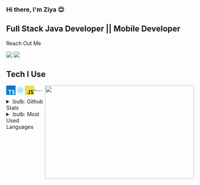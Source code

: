 ### Hi there, I'm Ziya :blush:

## Full Stack Java Developer || Mobile Developer

Reach Out Me

[<img width="30" src="https://unpkg.com/simple-icons@v4/icons/linkedin.svg" aligin= "left" />][linkedin]
[<img width="30" src="https://simpleicons.org/icons/medium.svg" aligin= "left" />][medium]



## Tech I Use

<img align="left"  src="https://raw.githubusercontent.com/github/explore/80688e429a7d4ef2fca1e82350fe8e3517d3494d/topics/typescript/typescript.png" width="25" height="25" />
<img align="left" src="https://raw.githubusercontent.com/github/explore/80688e429a7d4ef2fca1e82350fe8e3517d3494d/topics/react/react.png" width="25" height="25" />
<img align="left" src="https://raw.githubusercontent.com/github/explore/80688e429a7d4ef2fca1e82350fe8e3517d3494d/topics/javascript/javascript.png" width="25" height="25" />
<img align="left" src="https://raw.githubusercontent.com/github/explore/80688e429a7d4ef2fca1e82350fe8e3517d3494d/topics/mongodb/mongodb.png" width="25" height="25" />

<img src="https://media.giphy.com/media/TIK63EDww4g4tXUdOgE/source.gif" align="right" width="400" height="250">

[linkedin]: https://www.linkedin.com/in/ziyagurel/
[medium]: https://ziyagurel.medium.com/

<br />
<br />

<details>
<summary>:bulb: Github Stats</summary>
<img src="https://github-readme-stats.vercel.app/api?username=codingwithdidem&theme=radical" >
</details>

<details>
<summary>:bulb:  Most Used Languages</summary>
<img src="https://github-readme-stats.vercel.app/api/top-langs/?username=codingwithdidem&layout=compact" >
</details>
